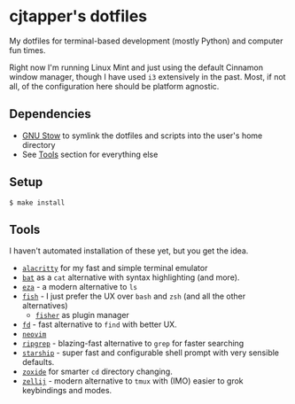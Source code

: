 # cjtapper's dotfiles
My dotfiles for terminal-based development (mostly Python) and computer fun
times.

Right now I'm running Linux Mint and just using the default Cinnamon window
manager, though I have used `i3` extensively in the past. Most, if not all, of
the configuration here should be platform agnostic.

## Dependencies
- [GNU Stow](https://www.gnu.org/software/stow/) to symlink the dotfiles and
scripts into the user's home directory
- See [Tools](#tools) section for everything else

## Setup
```
$ make install
```

## Tools
I haven't automated installation of these yet, but you get the idea.
- [`alacritty`](https://alacritty.org/) for my fast and simple terminal emulator
- [`bat`](https://github.com/sharkdp/bat) as a `cat` alternative with syntax
highlighting (and more).
- [`eza`](https://github.com/eza-community/eza) - a modern alternative to `ls`
- [`fish`](https://fishshell.com/) - I just prefer the UX over `bash` and `zsh`
  (and all the other alternatives)
    - [`fisher`](https://github.com/jorgebucaran/fisher) as plugin manager
- [`fd`](https://github.com/sharkdp/fd) - fast alternative to `find` with better
  UX.
- [`neovim`](https://neovim.io/)
- [`ripgrep`](https://github.com/BurntSushi/ripgrep) - blazing-fast alternative
to `grep` for faster searching
- [`starship`](https://starship.rs/) - super fast and configurable shell prompt with very
  sensible defaults.
- [`zoxide`](https://github.com/ajeetdsouza/zoxide) for smarter `cd` directory
changing.
- [`zellij`](https://zellij.dev/) - modern alternative to `tmux` with (IMO)
easier to grok keybindings and modes.
